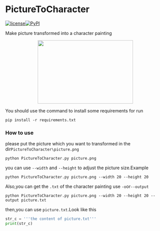 # PictureToCharacter


[![license](https://img.shields.io/github/license/mashape/apistatus.svg)](https://github.com/luliyucoordinate/PictureToCharacter)[![PyPI](https://img.shields.io/pypi/pyversions/Django.svg)](https://github.com/luliyucoordinate/PictureToCharacter)

Make picture  transformed into a character painting

<center class="half">
<img src="http://wx3.sinaimg.cn/mw690/af2d2659gy1foa4e4p1uuj20mp0pagm7.jpg"  width = "300" height = "200">
</center>

You should use the command to install some requirements for run


```shell
pip install -r requirements.txt
```

### How to use


please put the picture which you want to transformed in the dir`PictureToCharacter\picture.png`

```shell
python PictureToCharacter.py picture.png
```

you can use `--width` and `--height` to adjust the picture size.Example

```shell
python PictureToCharacter.py picture.png --width 20 --height 20
```

 Also,you can get the `.txt` of the character painting use `-o`or`--output`

```shell
python PictureToCharacter.py picture.png --width 20 --height 20 --output picture.txt
```

then,you can use `picture.txt`.Look like this

```python
str_c = '''the content of picture.txt'''
print(str_c)
```

